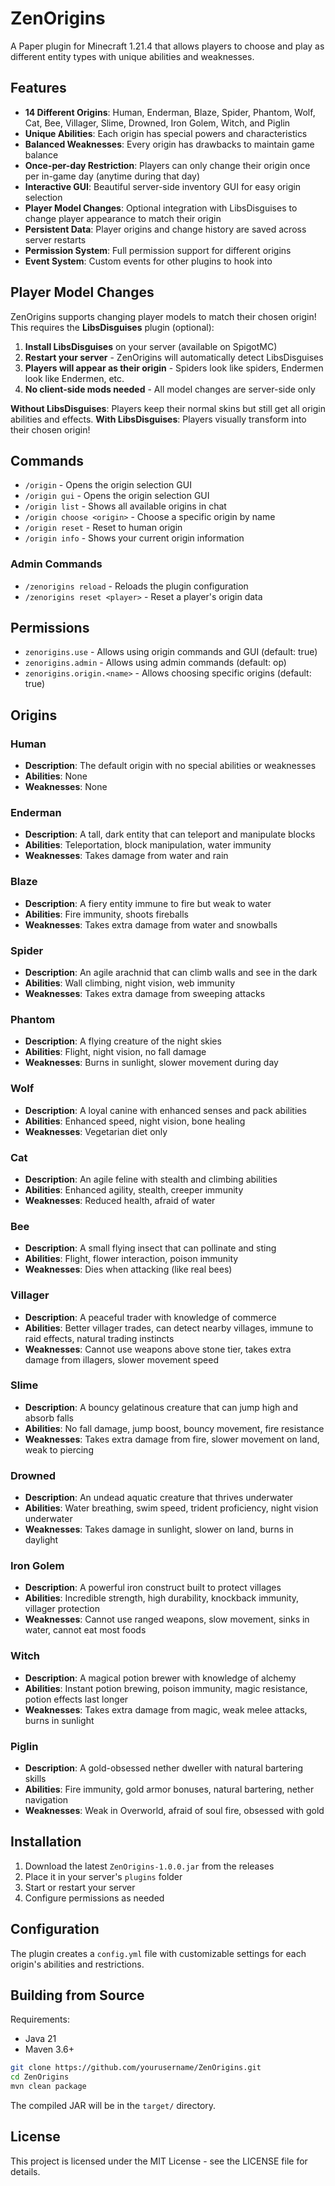 # ZenOrigins

A Paper plugin for Minecraft 1.21.4 that allows players to choose and play as different entity types with unique abilities and weaknesses.

## Features

- **14 Different Origins**: Human, Enderman, Blaze, Spider, Phantom, Wolf, Cat, Bee, Villager, Slime, Drowned, Iron Golem, Witch, and Piglin
- **Unique Abilities**: Each origin has special powers and characteristics
- **Balanced Weaknesses**: Every origin has drawbacks to maintain game balance
- **Once-per-day Restriction**: Players can only change their origin once per in-game day (anytime during that day)
- **Interactive GUI**: Beautiful server-side inventory GUI for easy origin selection
- **Player Model Changes**: Optional integration with LibsDisguises to change player appearance to match their origin
- **Persistent Data**: Player origins and change history are saved across server restarts
- **Permission System**: Full permission support for different origins
- **Event System**: Custom events for other plugins to hook into

## Player Model Changes

ZenOrigins supports changing player models to match their chosen origin! This requires the **LibsDisguises** plugin (optional):

1. **Install LibsDisguises** on your server (available on SpigotMC)
2. **Restart your server** - ZenOrigins will automatically detect LibsDisguises
3. **Players will appear as their origin** - Spiders look like spiders, Endermen look like Endermen, etc.
4. **No client-side mods needed** - All model changes are server-side only

**Without LibsDisguises**: Players keep their normal skins but still get all origin abilities and effects.
**With LibsDisguises**: Players visually transform into their chosen origin!

## Commands

- `/origin` - Opens the origin selection GUI
- `/origin gui` - Opens the origin selection GUI
- `/origin list` - Shows all available origins in chat
- `/origin choose <origin>` - Choose a specific origin by name
- `/origin reset` - Reset to human origin
- `/origin info` - Shows your current origin information

### Admin Commands
- `/zenorigins reload` - Reloads the plugin configuration
- `/zenorigins reset <player>` - Reset a player's origin data

## Permissions

- `zenorigins.use` - Allows using origin commands and GUI (default: true)
- `zenorigins.admin` - Allows using admin commands (default: op)
- `zenorigins.origin.<name>` - Allows choosing specific origins (default: true)

## Origins

### Human
- **Description**: The default origin with no special abilities or weaknesses
- **Abilities**: None
- **Weaknesses**: None

### Enderman
- **Description**: A tall, dark entity that can teleport and manipulate blocks
- **Abilities**: Teleportation, block manipulation, water immunity
- **Weaknesses**: Takes damage from water and rain

### Blaze
- **Description**: A fiery entity immune to fire but weak to water
- **Abilities**: Fire immunity, shoots fireballs
- **Weaknesses**: Takes extra damage from water and snowballs

### Spider
- **Description**: An agile arachnid that can climb walls and see in the dark
- **Abilities**: Wall climbing, night vision, web immunity
- **Weaknesses**: Takes extra damage from sweeping attacks

### Phantom
- **Description**: A flying creature of the night skies
- **Abilities**: Flight, night vision, no fall damage
- **Weaknesses**: Burns in sunlight, slower movement during day

### Wolf
- **Description**: A loyal canine with enhanced senses and pack abilities
- **Abilities**: Enhanced speed, night vision, bone healing
- **Weaknesses**: Vegetarian diet only

### Cat
- **Description**: An agile feline with stealth and climbing abilities
- **Abilities**: Enhanced agility, stealth, creeper immunity
- **Weaknesses**: Reduced health, afraid of water

### Bee
- **Description**: A small flying insect that can pollinate and sting
- **Abilities**: Flight, flower interaction, poison immunity
- **Weaknesses**: Dies when attacking (like real bees)

### Villager
- **Description**: A peaceful trader with knowledge of commerce
- **Abilities**: Better villager trades, can detect nearby villages, immune to raid effects, natural trading instincts
- **Weaknesses**: Cannot use weapons above stone tier, takes extra damage from illagers, slower movement speed

### Slime
- **Description**: A bouncy gelatinous creature that can jump high and absorb falls
- **Abilities**: No fall damage, jump boost, bouncy movement, fire resistance
- **Weaknesses**: Takes extra damage from fire, slower movement on land, weak to piercing

### Drowned
- **Description**: An undead aquatic creature that thrives underwater
- **Abilities**: Water breathing, swim speed, trident proficiency, night vision underwater
- **Weaknesses**: Takes damage in sunlight, slower on land, burns in daylight

### Iron Golem
- **Description**: A powerful iron construct built to protect villages
- **Abilities**: Incredible strength, high durability, knockback immunity, villager protection
- **Weaknesses**: Cannot use ranged weapons, slow movement, sinks in water, cannot eat most foods

### Witch
- **Description**: A magical potion brewer with knowledge of alchemy
- **Abilities**: Instant potion brewing, poison immunity, magic resistance, potion effects last longer
- **Weaknesses**: Takes extra damage from magic, weak melee attacks, burns in sunlight

### Piglin
- **Description**: A gold-obsessed nether dweller with natural bartering skills
- **Abilities**: Fire immunity, gold armor bonuses, natural bartering, nether navigation
- **Weaknesses**: Weak in Overworld, afraid of soul fire, obsessed with gold

## Installation

1. Download the latest `ZenOrigins-1.0.0.jar` from the releases
2. Place it in your server's `plugins` folder
3. Start or restart your server
4. Configure permissions as needed

## Configuration

The plugin creates a `config.yml` file with customizable settings for each origin's abilities and restrictions.

## Building from Source

Requirements:
- Java 21
- Maven 3.6+

```bash
git clone https://github.com/yourusername/ZenOrigins.git
cd ZenOrigins
mvn clean package
```

The compiled JAR will be in the `target/` directory.

## License

This project is licensed under the MIT License - see the LICENSE file for details.
